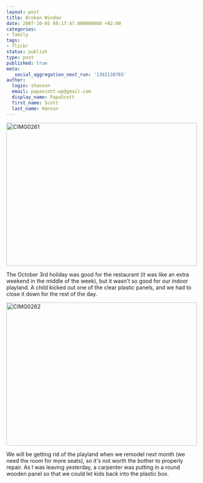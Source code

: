 ```yaml
---
layout: post
title: Broken Window
date: 2007-10-05 08:17:47.000000000 +02:00
categories:
- family
tags:
- flickr
status: publish
type: post
published: true
meta:
  _social_aggregation_next_run: '1392138765'
author:
  login: shanson
  email: papascott-wp@gmail.com
  display_name: PapaScott
  first_name: Scott
  last_name: Hanson
---
```

<p><a href="http://www.flickr.com/photos/51035717986@N01/1487475653" title="View 'CIMG0261' on Flickr.com"><img src="http://farm2.static.flickr.com/1222/1487475653_aebc64e911.jpg" alt="CIMG0261" border="0" width="500" height="375" /></a></p>
<p>The October 3rd holiday was good for the restaurant (it was like an extra weekend in the middle of the week), but it wasn't so good for our indoor playland. A child kicked out one of the clear plastic panels, and we had to close it down for the rest of the day.</p>
<p><a href="http://www.flickr.com/photos/51035717986@N01/1488329212" title="View 'CIMG0262' on Flickr.com"><img src="http://farm2.static.flickr.com/1146/1488329212_4bfd845225.jpg" alt="CIMG0262" border="0" width="500" height="375" /></a></p>
<p>We will be getting rid of the playland when we remodel next month (we need the room for more seats), so it's not worth the bother to properly repair. As I was leaving yesterday, a carpenter was putting in a round wooden panel so that we could let kids back into the plastic box.</p>
